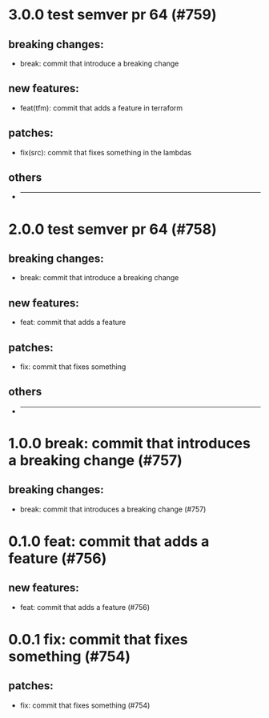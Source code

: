 # 3.0.0 test semver pr 64 (#759)

## breaking changes:
* break: commit that introduce a breaking change
## new features:
* feat(tfm): commit that adds a feature in terraform
## patches:
* fix(src): commit that fixes something in the lambdas
## others
* ---------

# 2.0.0 test semver pr 64 (#758)

## breaking changes:
* break: commit that introduce a breaking change
## new features:
* feat: commit that adds a feature
## patches:
* fix: commit that fixes something
## others
* ---------

# 1.0.0 break: commit that introduces a breaking change (#757)

## breaking changes:
* break: commit that introduces a breaking change (#757)

# 0.1.0 feat: commit that adds a feature (#756)

## new features:
* feat: commit that adds a feature (#756)

# 0.0.1 fix: commit that fixes something (#754)

## patches:
* fix: commit that fixes something (#754)

